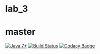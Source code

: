# lab_3
# master

[![Java 7+](https://img.shields.io/badge/java-7%2b-green.svg)](http://www.oracle.com/technetwork/java/javase/downloads/index.html)
[![Build Status](https://semaphoreci.com/api/v1/lobineugen/lab_3/branches/master/shields_badge.svg)](https://semaphoreci.com/lobineugen/lab_3)
[![Codacy Badge](https://api.codacy.com/project/badge/Grade/667a23398e224ba9974edc6c118b55ea)](https://www.codacy.com/app/lobineugen/lab_3?utm_source=github.com&amp;utm_medium=referral&amp;utm_content=lobineugen/lab_3&amp;utm_campaign=Badge_Grade)
